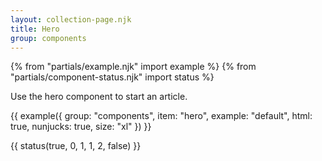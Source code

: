 ```yaml
---
layout: collection-page.njk
title: Hero
group: components
---
```


{% from "partials/example.njk" import example %}
{% from "partials/component-status.njk" import status %}

Use the hero component to start an article.

{{ example({ group: "components", item: "hero", example: "default", html: true, nunjucks: true, size: "xl" }) }}

{{ status(true, 0, 1, 1, 2, false) }}


